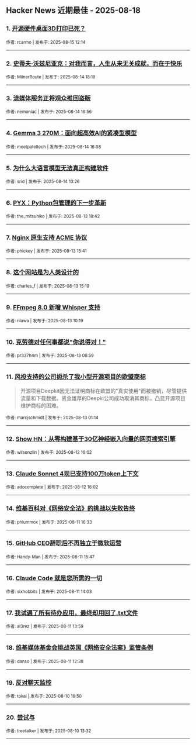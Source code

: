 ## Hacker News 近期最佳 - 2025-08-18


### 1. [开源硬件桌面3D打印已死？](https://news.ycombinator.com/item?id=44911423)

<sub>作者: rcarmo | 发布于: 2025-08-15 12:14</sub>

---

### 2. [史蒂夫·沃兹尼亚克：对我而言，人生从来无关成就，而在于快乐](https://news.ycombinator.com/item?id=44903803)

<sub>作者: MilnerRoute | 发布于: 2025-08-14 18:19</sub>

---

### 3. [流媒体服务正将观众推回盗版](https://news.ycombinator.com/item?id=44902797)

<sub>作者: nemoniac | 发布于: 2025-08-14 16:56</sub>

---

### 4. [Gemma 3 270M：面向超高效AI的紧凑型模型](https://news.ycombinator.com/item?id=44902148)

<sub>作者: meetpateltech | 发布于: 2025-08-14 16:08</sub>

---

### 5. [为什么大语言模型无法真正构建软件](https://news.ycombinator.com/item?id=44900116)

<sub>作者: srid | 发布于: 2025-08-14 13:26</sub>

---

### 6. [PYX：Python包管理的下一步革新](https://news.ycombinator.com/item?id=44892209)

<sub>作者: the_mitsuhiko | 发布于: 2025-08-13 18:42</sub>

---

### 7. [Nginx 原生支持 ACME 协议](https://news.ycombinator.com/item?id=44889941)

<sub>作者: phickey | 发布于: 2025-08-13 15:41</sub>

---

### 8. [这个网站是为人类设计的](https://news.ycombinator.com/item?id=44889627)

<sub>作者: charles_f | 发布于: 2025-08-13 15:19</sub>

---

### 9. [FFmpeg 8.0 新增 Whisper 支持](https://news.ycombinator.com/item?id=44886647)

<sub>作者: rilawa | 发布于: 2025-08-13 10:19</sub>

---

### 10. [克劳德对任何事都说"你说得对！"](https://news.ycombinator.com/item?id=44885398)

<sub>作者: pr337h4m | 发布于: 2025-08-13 06:59</sub>

---

### 11. [风投支持的公司扼杀了我小型开源项目的欧盟商标](https://news.ycombinator.com/item?id=44883634)
> 开源项目Deepkit因无法证明商标在欧盟的"真实使用"而被撤销，尽管提供流量和下载数据。资金雄厚的Deepki公司成功取消其商标，凸显开源项目维护商标的困难。

<sub>作者: marcjschmidt | 发布于: 2025-08-13 01:14</sub>

---

### 12. [Show HN：从零构建基于30亿神经嵌入向量的网页搜索引擎](https://news.ycombinator.com/item?id=44878151)

<sub>作者: wilsonzlin | 发布于: 2025-08-12 16:02</sub>

---

### 13. [Claude Sonnet 4现已支持100万token上下文](https://news.ycombinator.com/item?id=44878147)

<sub>作者: adocomplete | 发布于: 2025-08-12 16:02</sub>

---

### 14. [维基百科对《网络安全法》的挑战以失败告终](https://news.ycombinator.com/item?id=44866208)

<sub>作者: phlummox | 发布于: 2025-08-11 16:33</sub>

---

### 15. [GitHub CEO辞职后不再独立于微软运营](https://news.ycombinator.com/item?id=44865560)

<sub>作者: Handy-Man | 发布于: 2025-08-11 15:47</sub>

---

### 16. [Claude Code 就是您所需的一切](https://news.ycombinator.com/item?id=44864185)

<sub>作者: sixhobbits | 发布于: 2025-08-11 14:03</sub>

---

### 17. [我试遍了所有待办应用，最终却用回了.txt文件](https://news.ycombinator.com/item?id=44864134)

<sub>作者: al3rez | 发布于: 2025-08-11 13:59</sub>

---

### 18. [维基媒体基金会挑战英国《网络安全法案》监管条例](https://news.ycombinator.com/item?id=44863487)

<sub>作者: danso | 发布于: 2025-08-11 12:38</sub>

---

### 19. [反对聊天监控](https://news.ycombinator.com/item?id=44856426)

<sub>作者: tokai | 发布于: 2025-08-10 16:50</sub>

---

### 20. [尝试与](https://news.ycombinator.com/item?id=44855079)

<sub>作者: treetalker | 发布于: 2025-08-10 13:32</sub>

---
